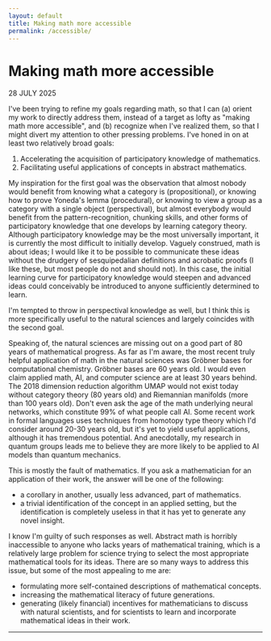 ```yaml
---
layout: default
title: Making math more accessible
permalink: /accessible/
---
```


# Making math more accessible
<p class="font3 right">28 JULY 2025</p>

I've been trying to refine my goals regarding math, so that I can (a) orient my work to directly address them, instead of a target as lofty as "making math more accessible", and (b) recognize when I've realized them, so that I might divert my attention to other pressing problems. I've honed in on at least two relatively broad goals:
1. Accelerating the acquisition of participatory knowledge of mathematics.
2. Facilitating useful applications of concepts in abstract mathematics.

My inspiration for the first goal was the observation that almost nobody would benefit from knowing what a category is (propositional), or knowing how to prove Yoneda's lemma (procedural), or knowing to view a group as a category with a single object (perspectival), but almost everybody would benefit from the pattern-recognition, chunking skills, and other forms of participatory knowledge that one develops by learning category theory. Although participatory knowledge may be the most universally important, it is currently the most difficult to initially develop. Vaguely construed, math is about ideas; I would like it to be possible to communicate these ideas without the drudgery of sesquipedalian definitions and acrobatic proofs (I like these, but most people do not and should not). In this case, the initial learning curve for participatory knowledge would steepen and advanced ideas could conceivably be introduced to anyone sufficiently determined to learn.

I'm tempted to throw in perspectival knowledge as well, but I think this is more specifically useful to the natural sciences and largely coincides with the second goal.

Speaking of, the natural sciences are missing out on a good part of 80 years of mathematical progress. As far as I'm aware, the most recent truly helpful application of math in the natural sciences was Gröbner bases for computational chemistry. Gröbner bases are 60 years old. I would even claim applied math, AI, and computer science are at least 30 years behind. The 2018 dimension reduction algorithm UMAP would not exist today without category theory (80 years old) and Riemannian manifolds (more than 100 years old). Don't even ask the age of the math underlying neural networks, which constitute 99% of what people call AI. Some recent work in formal languages uses techniques from homotopy type theory which I'd consider around 20-30 years old, but it's yet to yield useful applications, although it has tremendous potential. And anecdotally, my research in quantum groups leads me to believe they are more likely to be applied to AI models than quantum mechanics.

This is mostly the fault of mathematics. If you ask a mathematician for an application of their work, the answer will be one of the following:
* a corollary in another, usually less advanced, part of mathematics.
* a trivial identification of the concept in an applied setting, but the identification is completely useless in that it has yet to generate any novel insight.

I know I'm guilty of such responses as well. Abstract math is horribly inaccessible to anyone who lacks years of mathematical training, which is a relatively large problem for science trying to select the most appropriate mathematical tools for its ideas. There are so many ways to address this issue, but some of the most appealing to me are:
* formulating more self-contained descriptions of mathematical concepts.
* increasing the mathematical literacy of future generations.
* generating (likely financial) incentives for mathematicians to discuss with natural scientists, and for scientists to learn and incorporate mathematical ideas in their work.

---